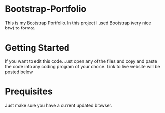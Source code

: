 # Bootstrap-Portfolio
This is my Bootstrap Portfolio. In this project I used Bootstrap (very nice btw) to format.

# Getting Started
If you want to edit this code. Just open any of the files and copy and paste the code into any coding program of your choice. Link to live website will be posted below

# Prequisites
Just make sure you have a current updated browser.
